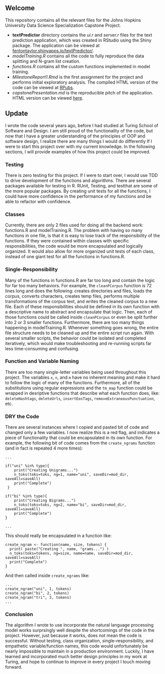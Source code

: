 ## Welcome

This repository contains all the relevant files for the Johns Hopkins University Data Science Specialization Capstone Project.

- **textPredictor** directory contains the *ui.r* and *server.r* files for the text prediction application, which was created in RStudio using the Shiny package. The application can be viewed at [fentontaylor.shinyapps.io/textPredictor/](https://fentontaylor.shinyapps.io/textPredictor/).
- *modelTraining.R* contains all the code to fully reproduce the data splitting and N-gram list creation.
- *functions.R* contains all the custom functions implemented in model training.
- *MilestoneReport1.Rmd* is the first assignment for the project and performs initial exploratory analysis. The compiled HTML version of the code can be viewed at [RPubs](http://rpubs.com/fentontaylor/251753).
- *capstonePresentation.md* is the reproducible pitch of the application. HTML version can be viewed [here](http://rpubs.com/fentontaylor/261942).

## Update
I wrote the code several years ago, before I had studied at Turing School of Software and Design. I am still proud of the functionality of the code, but now that I have a greater understanding of the principles of OOP and software design, I realize there are many things I would do differently If I were to start this project over with my current knowledge. In the following sections, I will provide examples of how this project could be improved.

### Testing
There is zero testing for this project. If I were to start over, I would use TDD to drive development of the functions and algorithms. There are several packages available for testing in R. RUnit, Testing, and testthat are some of the more popular packages. By creating unit tests for all the functions, I could have more confidence in the performance of my functions and be able to refactor with confidence.

### Classes
Currently, there are only 2 files used for doing all the backend work: functions.R and modelTraining.R. The problem with having so many functions in one file, is that it is easy to lose track of the responsibility of the functions. If they were contained within classes with specific responsibilities, the code would be more encapsulated and logically organized. It would also allow for more organized unit tests of each class, instead of one giant test for all the functions in functions.R.

### Single-Responsibility
Many of the functions in functions.R are far too long and contain the logic for far too many behaviors. For example, the `cleanPCorpus` function is 72 lines long and does the following: creates directories and files, loads the corpus, converts characters, creates temp files, performs multiple transformations of the corpus text, and writes the cleaned corpus to a new file. Each of these responsibilities should be defined in its own function with a descriptive name to abstract and encapsulate that logic. Then, each of those functions could be called inside `cleanPCorpus` or even be split further into 2 or 3 smaller functions. Furthermore, there are too many things happening in modelTraining.R. Whenever something goes wrong, the entire file structure needs to be cleaned up and the entire script run again. With several smaller scripts, the behavior could be isolated and completed iteratively, which would make troubleshooting and re-running scripts far less time-consuming and confusing.

### Function and Variable Naming
There are too many single-letter variables being used throughout this project. The variables `x`, `n`, and `m` have no inherent meaning and make it hard to follow the logic of many of the functions. Furthermore, all of the substitutions using regular expressions and the `tm_map` function could be wrapped in desriptive functions that describe what each function does, like: `deleteHashtags`, `deleteUrls`, `insertEosTags`, `removeExtraneousPunctuation`, etc.

### DRY the Code
There are several instances where I copied and pasted bit of code and changed only a few variables. I now realize this is a red flag, and indicates a piece of functionality that could be encapsulated in its own function. For example, the following bit of code comes from the `create_ngrams` function (and in fact is repeated 4 more times):
```
...

if("uni" %in% type){
    print("Creating Unigrams...")
    n_toks(toks=toks, ng=1, name="uni", saveDir=mod_dir, saveAll=saveAll)
    print("Complete")
 }
    
if("bi" %in% type){ 
    print("Creating Bigrams...")
    n_toks(toks=toks, ng=2, name="bi", saveDir=mod_dir, saveAll=saveAll)
    print("Complete")
}

...
```
This should really be encapsulated in a function like:
```
create_ngram <- function(name, size, tokens) {
  print( paste("Creating ", name, "grams...") )
  n_toks(toks=tokens, ng=size, name=name, saveDir=mod_dir, saveAll=saveAll)
  print("Complete")
}
```
And then called inside `create_ngrams` like:
```
...
create_ngram("uni", 1, tokens)
create_ngram("bi", 2, tokens)
create_ngram("tri", 3, tokens)
...

```

### Conclusion
The algorithm I wrote to use incorporate the natural language processing model works surprsingly well despite the shortcomings of the code in the project. However, just because it works, does not mean the code is successful. Without testing, class organization, single-responsibility, and empathetic variable/function names, this code would unfortunately be nearly impossible to maintain in a production environment. Luckily, I have learned and incorporated much better design principles in my work at Turing, and hope to continue to improve in every project I touch moving forward.
